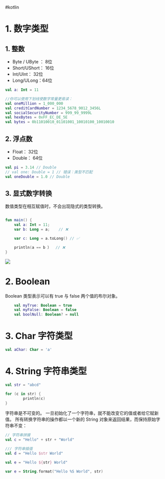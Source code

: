 #kotlin
# 1. 数字类型 
## 1. 整数

- Byte / UByte ： 8位
- Short/UShort： 16位
- Int/UInt： 32位
- Long/ULong：64位

```kotlin 
val a: Int = 11 

//你可以使用下划线使数字常量更易读：
val oneMillion = 1_000_000
val creditCardNumber = 1234_5678_9012_3456L
val socialSecurityNumber = 999_99_9999L
val hexBytes = 0xFF_EC_DE_5E
val bytes = 0b11010010_01101001_10010100_10010010
```


## 2. 浮点数

- Float： 32位
- Double： 64位

```kotlin 
val pi = 3.14 // Double
// val one: Double = 1 // 错误：类型不匹配
val oneDouble = 1.0 // Double
```


## 3. 显式数字转换 

数值类型在相互赋值时，不会出现隐式的类型转换。

```kotlin 

fun main() {
    val a: Int = 11;
    var b: Long = a;    // ❌

    var c: Long = a.toLong() // ✅

    println(a == b ）  // ❌
}
```
![](../../截屏2025-01-16%20下午9.00.30.png)

# 2. Boolean

Boolean 类型表示可以有 true 与 false 两个值的布尔对象。

```kotlin 
    val myTrue: Boolean = true
    val myFalse: Boolean = false
    val boolNull: Boolean? = null
```

# 3. Char 字符类型

```kotlin 
val aChar: Char = 'a'
```

# 4. String 字符串类型

```kotlin
val str = "abcd" 

for (c in str) {
        println(c)
}
```

字符串是不可变的。 一旦初始化了一个字符串，就不能改变它的值或者给它赋新值。 所有转换字符串的操作都以一个新的 String 对象来返回结果，而保持原始字符串不变：

```kotlin
// 字符串拼接
val c = "Hello" + str + "World"

/// 字符串插值
val d = "Hello $str World"

val e = "Hello ${str} World"

var e = String.format("Hello %S World", str)
```